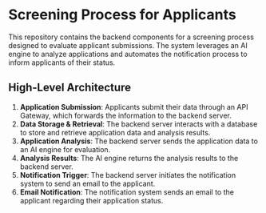 # Screening Process for Applicants

This repository contains the backend components for a screening process designed to evaluate applicant submissions. The system leverages an AI engine to analyze applications and automates the notification process to inform applicants of their status.

## High-Level Architecture

1. **Application Submission**: Applicants submit their data through an API Gateway, which forwards the information to the backend server.
2. **Data Storage & Retrieval**: The backend server interacts with a database to store and retrieve application data and analysis results.
3. **Application Analysis**: The backend server sends the application data to an AI engine for evaluation.
4. **Analysis Results**: The AI engine returns the analysis results to the backend server.
5. **Notification Trigger**: The backend server initiates the notification system to send an email to the applicant.
6. **Email Notification**: The notification system sends an email to the applicant regarding their application status.
